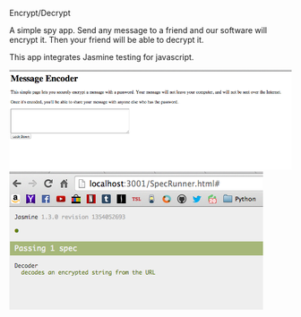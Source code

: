 Encrypt/Decrypt

A simple spy app. Send any message to a friend and our software will encrypt it. Then your friend will be able to decrypt it.

This app integrates Jasmine testing for javascript.

![Encrypt-Decrypt](/public/images/encoder.png)
![Encrypt-Decrypt](/public/images/jasmine.png)
